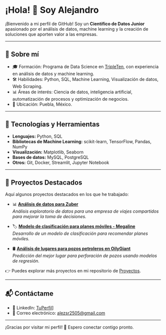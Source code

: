 # ¡Hola! 👋 Soy Alejandro

¡Bienvenido a mi perfil de GitHub! Soy un **Científico de Datos Junior** apasionado por el análisis de datos, machine learning y la creación de soluciones que aporten valor a las empresas.

---

## 🚀 Sobre mí
- 🎓 Formación: Programa de Data Science en [TripleTen](https://www.tripleten.com/), con experiencia en análisis de datos y machine learning.
- 🛠️ Habilidades: Python, SQL, Machine Learning, Visualización de datos, Web Scraping.
- 📊 Áreas de interés: Ciencia de datos, inteligencia artificial, automatización de procesos y optimización de negocios.
- 📍 Ubicación: Puebla, México.

---

## 🔨 Tecnologías y Herramientas
- **Lenguajes:** Python, SQL
- **Bibliotecas de Machine Learning:** scikit-learn, TensorFlow, Pandas, NumPy
- **Visualización:** Matplotlib, Seaborn
- **Bases de datos:** MySQL, PostgreSQL
- **Otros:** Git, Docker, Streamlit, Jupyter Notebook

---

## 📂 Proyectos Destacados

Aquí algunos proyectos destacados en los que he trabajado:

- 📊 **[Análisis de datos para Zuber](https://github.com/Aleewo/Proyectos/tree/main/Sprint_8_Proyecto_Zuber)**  
  _Análisis exploratorio de datos para una empresa de viajes compartidos para mejorar la toma de decisiones._

- 🏷 **[Modelo de clasificación para planes móviles - Megaline](https://github.com/Aleewo/Proyectos/tree/main/Sprint_9_Modelo_Megaline)**  
  _Desarrollo de un modelo de clasificación para recomendar planes móviles._

- 🛢 **[Análisis de lugares para pozos petroleros en OilyGiant](https://github.com/Aleewo/Proyectos/tree/main/Sprint_11_Análisis_OilyGiant)**  
  _Predicción del mejor lugar para perforación de pozos usando modelos de regresión._

👉 Puedes explorar más proyectos en mi repositorio de [Proyectos](https://github.com/Aleewo/Proyectos).

---

## 📬 Contáctame

- 💼 LinkedIn: [TuPerfil]([https://www.linkedin.com/in/tuperfil](https://www.linkedin.com/in/alejandro-salazar-ram%C3%ADrez-24674b325?lipi=urn%3Ali%3Apage%3Ad_flagship3_profile_view_base_contact_details%3BRf9lss91QRuJ854frt1y1g%3D%3D))]
- 📧 Correo electrónico: alezsr2505@gmail.com

---

¡Gracias por visitar mi perfil! 🚀 Espero conectar contigo pronto.
